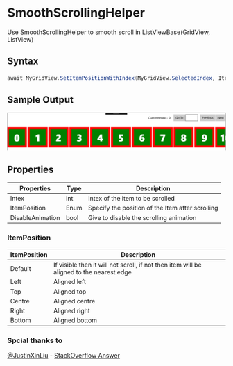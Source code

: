 # SmoothScrollingHelper
Use SmoothScrollingHelper to smooth scroll in ListViewBase(GridView, ListView)

## Syntax

```csharp
await MyGridView.SetItemPositionWithIndex(MyGridView.SelectedIndex, ItemPosition.Left);
```

## Sample Output

![SmoothScrolling Helper](https://github.com/Vijay-Nirmal/SmoothScrollingHelper/blob/master/SampleOutput.gif)

## Properties

| Properties | Type | Description |
|------------|------|-------------|
| Intex      | int  | Intex of the item to be scrolled |
| ItemPosition | Enum | Specify the position of the Item after scrolling |
| DisableAnimation | bool | Give to disable the scrolling animation |

### ItemPosition

| ItemPosition | Description |
|--------------|-------------|
| Default | If visible then it will not scroll, if not then item will be aligned to the nearest edge |
| Left | Aligned left |
| Top | Aligned top |
| Centre | Aligned centre |
| Right | Aligned right |
| Bottom | Aligned bottom |

### Spcial thanks to  
[@JustinXinLiu](https://github.com/JustinXinLiu) - [StackOverflow Answer](https://stackoverflow.com/a/32559623/7331395)
